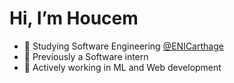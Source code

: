 # Hi, I’m Houcem 
* 🎒 Studying Software Engineering [@ENICarthage](http://www.enicarthage.rnu.tn/)
* 💼 Previously a Software intern
* 🤖 Actively working in ML and Web development 
